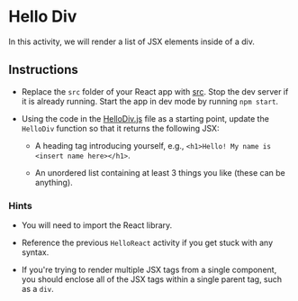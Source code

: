 # Hello Div

In this activity, we will render a list of JSX elements inside of a div.

## Instructions

* Replace the `src` folder of your React app with [src](Unsolved/src). Stop the dev server if it is already running. Start the app in dev mode by running `npm start`.

* Using the code in the [HelloDiv.js](Unsolved/src/components/HelloDiv.js) file as a starting point, update the `HelloDiv` function so that it returns the following JSX:

  * A heading tag introducing yourself, e.g., `<h1>Hello! My name is <insert name here></h1>`.

  * An unordered list containing at least 3 things you like (these can be anything).

### Hints

* You will need to import the React library.

* Reference the previous `HelloReact` activity if you get stuck with any syntax.

* If you're trying to render multiple JSX tags from a single component, you should enclose all of the JSX tags within a single parent tag, such as a `div`.
